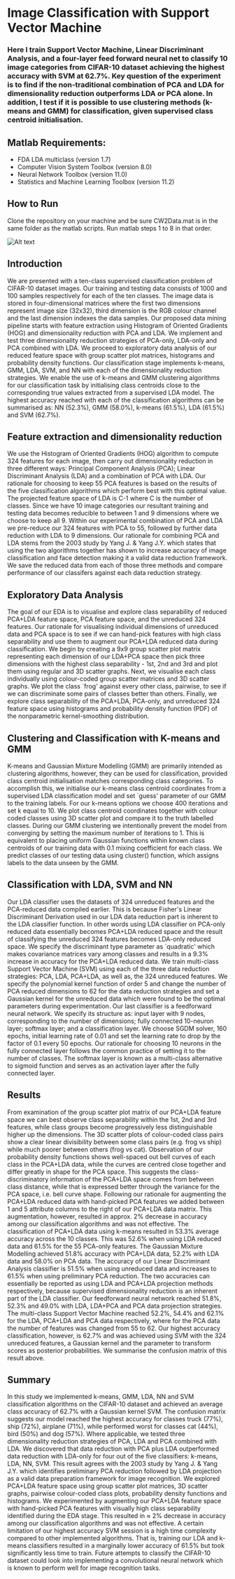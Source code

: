 # Image Classification with Support Vector Machine

### Here I train Support Vector Machine, Linear Discriminant Analysis, and a four-layer feed forward neural net to classify 10 image categories from CIFAR-10 dataset achieving the highest accuracy with SVM at 62.7%. Key question of the experiment is to find if the non-traditional combination of PCA and LDA for dimensionality reduction outperforms LDA or PCA alone. In addition, I test if it is possible to use clustering methods (k-means and GMM) for classification, given supervised class centroid initialisation.

## Matlab Requirements:    
- FDA LDA multiclass (version 1.7)
- Computer Vision System Toolbox (version 8.0)
- Neural Network Toolbox (version 11.0)
- Statistics and Machine Learning Toolbox (version 11.2)

## How to Run    
Clone the repository on your machine and be sure CW2Data.mat is in the same folder as the matlab scripts. Run matlab steps 1 to 8 in that order.

![Alt text](EDA/img.PNG?raw=true "LDA_PCA_feature_space")

## Introduction
We are presented with a ten-class supervised classification problem of CIFAR-10 dataset images. Our training and testing data consists of 1000 and 100 samples respectively for each of the ten classes. The image data is stored in four-dimensional matrices where the first two dimensions represent image size (32x32), third dimension is the RGB colour channel and the last dimension indexes the data samples. Our proposed data mining pipeline starts with feature extraction using Histogram of Oriented Gradients (HOG) and dimensionality reduction with PCA and LDA. We implement and test three dimensionality reduction strategies of PCA-only, LDA-only and PCA combined with LDA. We proceed to exploratory data analysis of our reduced feature space with group scatter plot matrices, histograms and probability density functions. Our classification stage implements k-means, GMM, LDA, SVM, and NN with each of the dimensionality reduction strategies. We enable the use of k-means and GMM clustering algorithms for our classification task by initialising class centroids close to the corresponding true values extracted from a supervised LDA model. The highest accuracy reached with each of the classification algorithms can be summarised as: NN (52.3%), GMM (58.0%), k-means (61.5%), LDA (61.5%) and SVM (62.7%).

## Feature extraction and dimensionality reduction    
We use the Histogram of Oriented Gradients (HOG) algorithm to compute 324 features for each image, then carry out dimensionality reduction in three different ways: Principal Component Analysis (PCA); Linear Discriminant Analysis (LDA) and a combination of PCA with LDA. Our rationale for choosing to keep 55 PCA features is based on the results of the five classification algorithms which perform best with this optimal value. The projected feature space of LDA is C-1 where C is the number of classes. Since we have 10 image categories our resultant training and testing data becomes reducible to between 1 and 9 dimensions where we choose to keep all 9. Within our experimental combination of PCA and LDA we pre-reduce our 324 features with PCA to 55, followed by further data reduction with LDA to 9 dimensions. Our rationale for combining PCA and LDA stems from the 2003 study by Yang J. & Yang J.Y. which states that using the two algorithms together has shown to increase accuracy of image classification and face detection making it a valid data reduction framework. We save the reduced data from each of those three methods and compare performance of our classifers against each data reduction strategy.

## Exploratory Data Analysis    
The goal of our EDA is to visualise and explore class separability of reduced PCA+LDA feature space, PCA feature space, and the unreduced 324 features. Our rationale for visualising individual dimensions of unreduced data and PCA space is to see if we can hand-pick features with high class separability and use them to augment our PCA+LDA reduced data during classification. We begin by creating a 9x9 group scatter plot matrix representing each dimension of our LDA+PCA space then pick three dimensions with the highest class separability - 1st, 2nd and 3rd and plot them using regular and 3D scatter graphs. Next, we visualise each class individually using colour-coded group scatter matrices and 3D scatter graphs. We plot the class `frog' against every other class, pairwise, to see if we can discriminate some pairs of classes better than others. Finally, we explore class separability of the PCA+LDA, PCA-only, and unreduced 324 feature space using histograms and probability density function (PDF) of the nonparametric kernel-smoothing distribution.

## Clustering and Classification with K-means and GMM    
K-means and Gaussian Mixture Modelling (GMM) are primarily intended as clustering algorithms, however, they can be used for classification, provided class centroid initialisation matches corresponding class categories. To accomplish this, we initialise our k-means class centroid coordinates from a supervised LDA classification model and set `guess' parameter of our GMM to the training labels. For our k-means options we choose 400 iterations and set k equal to 10. We plot class centroid coordinates together with colour coded classes using 3D scatter plot and compare it to the truth labelled classes. During our GMM clustering we intentionally prevent the model from converging by setting the maximum number of iterations to 1. This is equivalent to placing uniform Gaussian functions within known class centroids of our training data with 0.1 mixing coefficient for each class. We predict classes of our testing data using cluster() function, which assigns labels to the data unseen by the GMM.

## Classification with LDA, SVM and NN    
Our LDA classifier uses the datasets of 324 unreduced features and the PCA-reduced data compiled earlier. This is because Fisher's Linear Discriminant Derivation used in our LDA data reduction part is inherent to the LDA classifier function. In other words using LDA classifier on PCA-only reduced data essentially becomes PCA+LDA reduced space and the result of classifying the unreduced 324 features becomes LDA-only reduced space. We specify the discriminant type parameter as `quadratic' which makes covariance matrices vary among classes and results in a 9.3% increase in accuracy for the PCA+LDA reduced data. We train multi-class Support Vector Machine (SVM) using each of the three data reduction strategies: PCA, LDA, PCA+LDA, as well as, the 324 unreduced features. We specify the polynomial kernel function of order 5 and change the number of PCA reduced dimensions to 62 for the data reduction strategies and set a Gaussian kernel for the unreduced data which were found to be the optimal parameters during experimentation. Our last classifier is a feedforward neural network. We specify its structure as: input layer with 9 nodes, corresponding to the number of dimensions; fully connected 10-neuron layer; softmax layer; and a classification layer. We choose SGDM solver, 160 epochs, initial learning rate of 0.01 and set the learning rate to drop by the factor of 0.1 every 50 epochs. Our rationale for choosing 10 neurons in the fully connected layer follows the common practice of setting it to the number of classes. The softmax layer is known as a multi-class alternative to sigmoid function and serves as an activation layer after the fully connected layer.

## Results    
From examination of the group scatter plot matrix of our PCA+LDA feature space we can best observe class separability within the 1st, 2nd and 3rd features, while class groups become progressively less distinguishable higher up the dimensions. The 3D scatter plots of colour-coded class pairs show a clear linear divisibility between some class pairs (e.g. frog vs ship) while much poorer between others (frog vs cat). Observation of our probability density functions shows well-spaced out bell curves of each class in the PCA+LDA data, while the curves are centred close together and differ greatly in shape for the PCA space. This suggests the class-discriminatory information of the PCA+LDA space comes from between class distance, while that is expressed better through the variance for the PCA space, i.e. bell curve shape. Following our rationale for augmenting the PCA+LDA reduced data with hand-picked PCA features we added between 1 and 5 attribute columns to the right of our PCA+LDA data matrix. This augmentation, however, resulted in approx. 2% decrease in accuracy among our classification algorithms and was not effective. The classification of PCA+LDA data using k-means resulted in 53.3% average accuracy across the 10 classes. This was 52.6% when using LDA reduced data and 61.5% for the 55 PCA-only features. The Gaussian Mixture Modelling achieved 51.8% accuracy with PCA+LDA data, 52.2% with LDA data and 58.0% on PCA data. The accuracy of our Linear Discriminant Analysis classifier is 51.5% when using unreduced data and increases to 61.5% when using preliminary PCA reduction. The two accuracies can essentially be reported as using LDA and PCA+LDA projection methods respectively, because supervised dimensionality reduction is an inherent part of the LDA classifier. Our feedforward neural network reached 51.8%, 52.3% and 49.0% with LDA, LDA+PCA and PCA data projection strategies. The multi-class Support Vector Machine reached 52.2%, 54.4% and 62.1% for the LDA, PCA+LDA and PCA data respectively, where for the PCA data the number of features was changed from 55 to 62. Our highest accuracy classification, however, is 62.7% and was achieved using SVM with the 324 unreduced features, a Gaussian kernel and the parameter to transform scores as posterior probabilities. We summarise the confusion matrix of this result above.

## Summary    
In this study we implemented k-means, GMM, LDA, NN and SVM classification algorithms on the CIFAR-10 dataset and achieved an average class accuracy of 62.7% with a Gaussian kernel SVM. The confusion matrix suggests our model reached the highest accuracy for classes truck (77%), ship (72%), airplane (71%), while performed worst for classes cat (44%), bird (50%) and dog (57%). Where applicable, we tested three dimensionality reduction strategies of PCA, LDA and PCA combined with LDA. We discovered that data reduction with PCA plus LDA outperformed data reduction with LDA-only for four out of the five classifiers: k-means, LDA, NN, SVM. This result agrees with the 2003 study by Yang J. & Yang J.Y. which identifies preliminary PCA reduction followed by LDA projection as a valid data preparation framework for image recognition. We explored PCA+LDA feature space using group scatter plot matrices, 3D scatter graphs, pairwise colour-coded class plots, probability density functions and histograms. We experimented by augmenting our PCA+LDA feature space with hand-picked PCA features with visually high class separability identified during the EDA stage. This resulted in $\approx$ 2\% decrease in accuracy among our classification algorithms and was not effective. A certain limitation of our highest accuracy SVM session is a high time complexity compared to other implemented algorithms. That is, training our LDA and k-means classifiers resulted in a marginally lower accuracy of 61.5% but took significantly less time to train. Future attempts to classify the CIFAR-10 dataset could look into implementing a convolutional neural network which is known to perform well for image recognition tasks.
